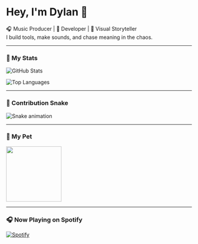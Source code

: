 # Hey, I'm Dylan 👋

🎧 Music Producer | 🧠 Developer | 🎨 Visual Storyteller  
I build tools, make sounds, and chase meaning in the chaos.

---

### 🚀 My Stats
![GitHub Stats](https://github-readme-stats.vercel.app/api?username=CurrentSuspect&show_icons=true&theme=tokyonight)

![Top Languages](https://github-readme-stats.vercel.app/api/top-langs/?username=CurrentSuspect&layout=compact&theme=tokyonight)

---

### 🐍 Contribution Snake
![Snake animation](https://github.com/CurrentSuspect/CurrentSuspect/blob/output/github-contribution-grid-snake.svg)

---

### 🦊 My Pet
<img src="https://github.com/tonsky/FiraCode/raw/master/demos/monkey.gif" width="150">

---

### 🎧 Now Playing on Spotify
[![Spotify](https://novatorem-current-suspect.vercel.app/api/spotify)](https://open.spotify.com/user/YOUR_SPOTIFY_ID)
